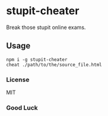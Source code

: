 # stupit-cheater
Break those stupit online exams.


## Usage
```command
npm i -g stupit-cheater
cheat ./path/to/the/source_file.html
```

### License
MIT

### Good Luck
